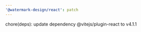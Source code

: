 ```yaml
---
'@watermark-design/react': patch
---
```


chore(deps): update dependency @vitejs/plugin-react to v4.1.1

